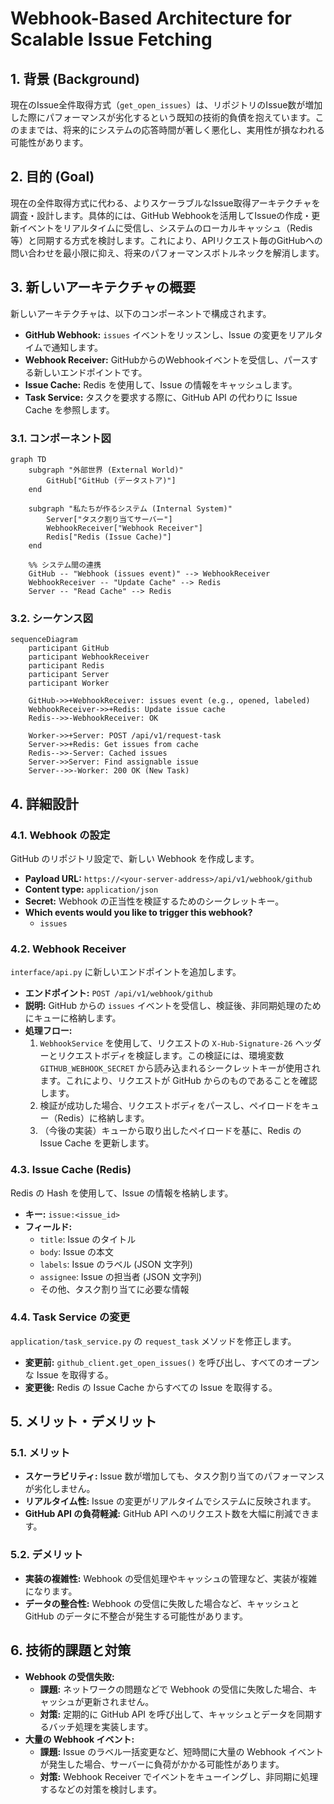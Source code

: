 # Webhook-Based Architecture for Scalable Issue Fetching

## 1. 背景 (Background)

現在のIssue全件取得方式（`get_open_issues`）は、リポジトリのIssue数が増加した際にパフォーマンスが劣化するという既知の技術的負債を抱えています。このままでは、将来的にシステムの応答時間が著しく悪化し、実用性が損なわれる可能性があります。

## 2. 目的 (Goal)

現在の全件取得方式に代わる、よりスケーラブルなIssue取得アーキテクチャを調査・設計します。具体的には、GitHub Webhookを活用してIssueの作成・更新イベントをリアルタイムに受信し、システムのローカルキャッシュ（Redis等）と同期する方式を検討します。これにより、APIリクエスト毎のGitHubへの問い合わせを最小限に抑え、将来のパフォーマンスボトルネックを解消します。

## 3. 新しいアーキテクチャの概要

新しいアーキテクチャは、以下のコンポーネントで構成されます。

*   **GitHub Webhook:** `issues` イベントをリッスンし、Issue の変更をリアルタイムで通知します。
*   **Webhook Receiver:** GitHubからのWebhookイベントを受信し、パースする新しいエンドポイントです。
*   **Issue Cache:** Redis を使用して、Issue の情報をキャッシュします。
*   **Task Service:** タスクを要求する際に、GitHub API の代わりに Issue Cache を参照します。

### 3.1. コンポーネント図

```mermaid
graph TD
    subgraph "外部世界 (External World)"
        GitHub["GitHub (データストア)"]
    end

    subgraph "私たちが作るシステム (Internal System)"
        Server["タスク割り当てサーバー"]
        WebhookReceiver["Webhook Receiver"]
        Redis["Redis (Issue Cache)"]
    end

    %% システム間の連携
    GitHub -- "Webhook (issues event)" --> WebhookReceiver
    WebhookReceiver -- "Update Cache" --> Redis
    Server -- "Read Cache" --> Redis
```

### 3.2. シーケンス図

```mermaid
sequenceDiagram
    participant GitHub
    participant WebhookReceiver
    participant Redis
    participant Server
    participant Worker

    GitHub->>+WebhookReceiver: issues event (e.g., opened, labeled)
    WebhookReceiver->>+Redis: Update issue cache
    Redis-->>-WebhookReceiver: OK

    Worker->>+Server: POST /api/v1/request-task
    Server->>+Redis: Get issues from cache
    Redis-->>-Server: Cached issues
    Server->>Server: Find assignable issue
    Server-->>-Worker: 200 OK (New Task)
```

## 4. 詳細設計

### 4.1. Webhook の設定

GitHub のリポジトリ設定で、新しい Webhook を作成します。

*   **Payload URL:** `https://<your-server-address>/api/v1/webhook/github`
*   **Content type:** `application/json`
*   **Secret:** Webhook の正当性を検証するためのシークレットキー。
*   **Which events would you like to trigger this webhook?**
    *   `issues`

### 4.2. Webhook Receiver

`interface/api.py` に新しいエンドポイントを追加します。

*   **エンドポイント:** `POST /api/v1/webhook/github`
*   **説明:** GitHub からの `issues` イベントを受信し、検証後、非同期処理のためにキューに格納します。
*   **処理フロー:**
    1.  `WebhookService` を使用して、リクエストの `X-Hub-Signature-26` ヘッダーとリクエストボディを検証します。この検証には、環境変数 `GITHUB_WEBHOOK_SECRET` から読み込まれるシークレットキーが使用されます。これにより、リクエストが GitHub からのものであることを確認します。
    2.  検証が成功した場合、リクエストボディをパースし、ペイロードをキュー（Redis）に格納します。
    3.  （今後の実装）キューから取り出したペイロードを基に、Redis の Issue Cache を更新します。

### 4.3. Issue Cache (Redis)

Redis の Hash を使用して、Issue の情報を格納します。

*   **キー:** `issue:<issue_id>`
*   **フィールド:**
    *   `title`: Issue のタイトル
    *   `body`: Issue の本文
    *   `labels`: Issue のラベル (JSON 文字列)
    *   `assignee`: Issue の担当者 (JSON 文字列)
    *   その他、タスク割り当てに必要な情報

### 4.4. Task Service の変更

`application/task_service.py` の `request_task` メソッドを修正します。

*   **変更前:** `github_client.get_open_issues()` を呼び出し、すべてのオープンな Issue を取得する。
*   **変更後:** Redis の Issue Cache からすべての Issue を取得する。

## 5. メリット・デメリット

### 5.1. メリット

*   **スケーラビリティ:** Issue 数が増加しても、タスク割り当てのパフォーマンスが劣化しません。
*   **リアルタイム性:** Issue の変更がリアルタイムでシステムに反映されます。
*   **GitHub API の負荷軽減:** GitHub API へのリクエスト数を大幅に削減できます。

### 5.2. デメリット

*   **実装の複雑性:** Webhook の受信処理やキャッシュの管理など、実装が複雑になります。
*   **データの整合性:** Webhook の受信に失敗した場合など、キャッシュと GitHub のデータに不整合が発生する可能性があります。

## 6. 技術的課題と対策

*   **Webhook の受信失敗:**
    *   **課題:** ネットワークの問題などで Webhook の受信に失敗した場合、キャッシュが更新されません。
    *   **対策:** 定期的に GitHub API を呼び出して、キャッシュとデータを同期するバッチ処理を実装します。
*   **大量の Webhook イベント:**
    *   **課題:** Issue のラベル一括変更など、短時間に大量の Webhook イベントが発生した場合、サーバーに負荷がかかる可能性があります。
    *   **対策:** Webhook Receiver でイベントをキューイングし、非同期に処理するなどの対策を検討します。